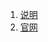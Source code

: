 1. [说明](https://cg.cs.tsinghua.edu.cn/traffic-sign/tutorial.html)
2. [官网](https://cg.cs.tsinghua.edu.cn/traffic-sign/)
